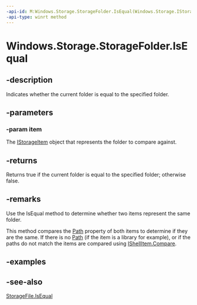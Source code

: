 ```yaml
---
-api-id: M:Windows.Storage.StorageFolder.IsEqual(Windows.Storage.IStorageItem)
-api-type: winrt method
---
```


<!-- Method syntax
public bool IsEqual(Windows.Storage.IStorageItem item)
-->

# Windows.Storage.StorageFolder.IsEqual

## -description
Indicates whether the current folder is equal to the specified folder.

## -parameters
### -param item
The [IStorageItem](istorageitem.md) object that represents the folder to compare against.

## -returns
Returns true if the current folder is equal to the specified folder; otherwise false.

## -remarks
Use the IsEqual method to determine whether two items represent the same folder.

This method compares the [Path](storagefolder_path.md) property of both items to determine if they are the same. If there is no [Path](storagefolder_path.md) (if the item is a library for example), or if the paths do not match the items are compared using [IShellItem.Compare](https://msdn.microsoft.com/library/737a93e0-2e27-466b-889c-04a25e52e883).

## -examples

## -see-also
[StorageFile.IsEqual](storagefile_isequal_1221320574.md)
